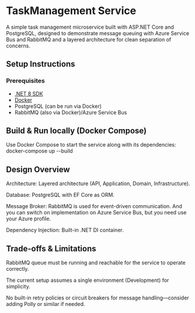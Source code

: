 # TaskManagement Service

A simple task management microservice built with ASP.NET Core and PostgreSQL, designed to demonstrate message queuing with Azure Service Bus and RabbitMQ and a layered architecture for clean separation of concerns.

## Setup Instructions

### Prerequisites
- [.NET 8 SDK](https://dotnet.microsoft.com/en-us/download/dotnet/8.0)
- [Docker](https://www.docker.com/)
- PostgreSQL (can be run via Docker)
- RabbitMQ (also via Docker)/Azure Service Bus

## Build & Run locally (Docker Compose)
Use Docker Compose to start the service along with its dependencies:
docker-compose up --build

##  Design Overview

Architecture: Layered architecture (API, Application, Domain, Infrastructure).

Database: PostgreSQL with EF Core as ORM.

Message Broker: RabbitMQ is used for event-driven communication. And you can switch on implementation on Azure Service Bus, but you need use your Azure profile.

Dependency Injection: Built-in .NET DI container.

## Trade-offs & Limitations

RabbitMQ queue must be running and reachable for the service to operate correctly.

The current setup assumes a single environment (Development) for simplicity.

No built-in retry policies or circuit breakers for message handling—consider adding Polly or similar if needed.
